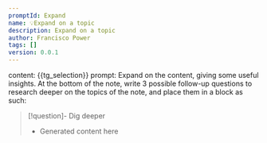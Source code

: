 ```yaml
---
promptId: Expand
name: 💡Expand on a topic
description: Expand on a topic
author: Francisco Power
tags: []
version: 0.0.1
---
```

content: 
{{tg_selection}}
prompt:
Expand on the content, giving some useful insights. At the bottom of the note, write 3 possible follow-up questions to research deeper on the topics of the note, and place them in a block as such:
>[!question]- Dig deeper
>- Generated content here
